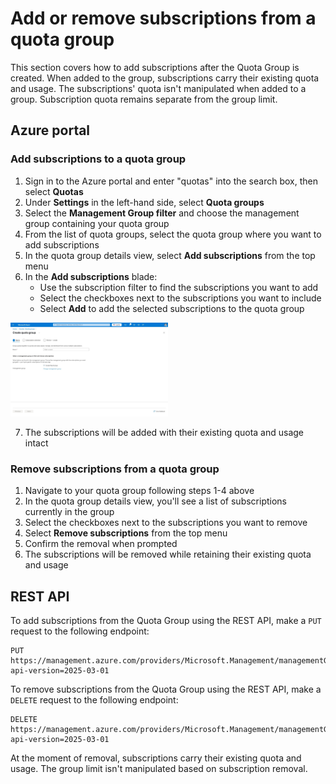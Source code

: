# Add or remove subscriptions from a quota group

This section covers how to add subscriptions after the Quota Group is created. When added to the group, subscriptions carry their existing quota and usage. The subscriptions' quota isn't manipulated when added to a group. Subscription quota remains separate from the group limit.

## Azure portal

### Add subscriptions to a quota group

1. Sign in to the Azure portal and enter "quotas" into the search box, then select **Quotas**
2. Under **Settings** in the left-hand side, select **Quota groups**
3. Select the **Management Group filter** and choose the management group containing your quota group
4. From the list of quota groups, select the quota group where you want to add subscriptions
5. In the quota group details view, select **Add subscriptions** from the top menu
6. In the **Add subscriptions** blade:
   - Use the subscription filter to find the subscriptions you want to add
   - Select the checkboxes next to the subscriptions you want to include
   - Select **Add** to add the selected subscriptions to the quota group

<img src="img/1-new.jpeg" alt="Create quota group wizard showing basic configuration form" width="50%" />

7. The subscriptions will be added with their existing quota and usage intact

### Remove subscriptions from a quota group

1. Navigate to your quota group following steps 1-4 above
2. In the quota group details view, you'll see a list of subscriptions currently in the group
3. Select the checkboxes next to the subscriptions you want to remove
4. Select **Remove subscriptions** from the top menu
5. Confirm the removal when prompted
6. The subscriptions will be removed while retaining their existing quota and usage

## REST API
To add subscriptions from the Quota Group using the REST API, make a `PUT` request to the following endpoint:

```
PUT https://management.azure.com/providers/Microsoft.Management/managementGroups/{managementGroupId}/providers/Microsoft.Quota/groupQuotas/{groupquota}/subscriptions/{subscriptionId}?api-version=2025-03-01
```

To remove subscriptions from the Quota Group using the REST API, make a `DELETE` request to the following endpoint:

```
DELETE https://management.azure.com/providers/Microsoft.Management/managementGroups/{managementGroupId}/providers/Microsoft.Quota/groupQuotas/{groupquota}/subscriptions/{subscriptionId}?api-version=2025-03-01
```

At the moment of removal, subscriptions carry their existing quota and usage. The group limit isn't manipulated based on subscription removal.

